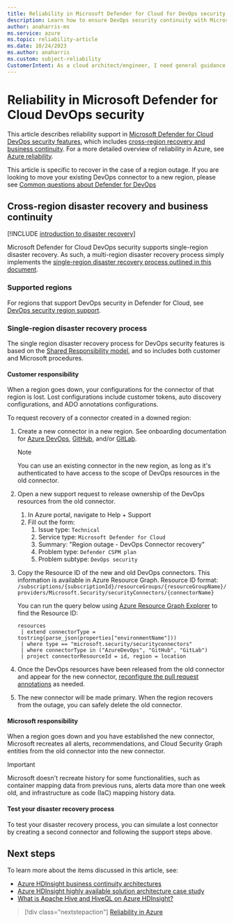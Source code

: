 ```yaml
---
title: Reliability in Microsoft Defender for Cloud for DevOps security
description: Learn how to ensure DevOps security continuity with Microsoft Defender for Cloud by using cross-region disaster recovery and connector migration strategies.
author: anaharris-ms
ms.service: azure
ms.topic: reliability-article
ms.date: 10/24/2023
ms.author: anaharris
ms.custom: subject-reliability
CustomerIntent: As a cloud architect/engineer, I need general guidance reliability in Defender for DevOps
---
```


# Reliability in Microsoft Defender for Cloud DevOps security

This article describes reliability support in [Microsoft Defender for Cloud DevOps security features](/azure/defender-for-cloud/defender-for-devops-introduction), which includes [cross-region recovery and business continuity](#cross-region-disaster-recovery-and-business-continuity). For a more detailed overview of reliability in Azure, see [Azure reliability](/azure/architecture/framework/resiliency/overview).

This article is specific to recover in the case of a region outage.  If you are looking to move your existing DevOps connector to a new region, please see [Common questions about Defender for DevOps](/azure/defender-for-cloud/faq-defender-for-devops#can-i-migrate-the-connector-to-a-different-region-)


## Cross-region disaster recovery and business continuity

[!INCLUDE [introduction to disaster recovery](includes/reliability-disaster-recovery-description-include.md)]

Microsoft Defender for Cloud DevOps security supports single-region disaster recovery. As such, a multi-region disaster recovery process simply implements the [single-region disaster recovery process outlined in this document](#single-region-disaster-recovery-process). 


### Supported regions

For regions that support DevOps security in Defender for Cloud, see [DevOps security region support](/azure/defender-for-cloud/devops-support#cloud-and-region-support).  


### Single-region disaster recovery process

The single region disaster recovery process for DevOps security features is based on the [Shared Responsibility model](/azure/security/fundamentals/shared-responsibility), and so includes both customer and Microsoft procedures.

#### Customer responsibility

When a region goes down, your configurations for the connector of that region is lost. Lost configurations include customer tokens, auto discovery configurations, and ADO annotations configurations.  

To request recovery of a connector created in a downed region:

1. Create a new connector in a new region. See onboarding documentation for [Azure DevOps](/azure/defender-for-cloud/quickstart-onboard-devops), [GitHub](/azure/defender-for-cloud/quickstart-onboard-github), and/or [GitLab](/azure/defender-for-cloud/quickstart-onboard-gitlab).
    >[!NOTE]
    >You can use an existing connector in the new region, as long as it's authenticated to have access to the scope of DevOps resources in the old connector.

1. Open a new support request to release ownership of the DevOps resources from the old connector.
    1.  In Azure portal, navigate to Help + Support
    1.  Fill out the form:
        1.  Issue type: `Technical`
        1.  Service type: `Microsoft Defender for Cloud`
        1.  Summary: "Region outage - DevOps Connector recovery"
        1.  Problem type: `Defender CSPM plan`
        1.  Problem subtype: `DevOps security`

1. Copy the Resource ID of the new and old DevOps connectors. This information is available in Azure Resource Graph.  Resource ID format: `/subscriptions/{subscriptionId}/resourceGroups/{resourceGroupName}/providers/Microsoft.Security/securityConnectors/{connectorName}`

   You can run the query below using [Azure Resource Graph Explorer](/azure/governance/resource-graph/first-query-portal) to find the Resource ID:
   ```
   resources
    | extend connectorType = tostring(parse_json(properties["environmentName"]))
    | where type == "microsoft.security/securityconnectors"
    | where connectorType in ("AzureDevOps", "GitHub", "GitLab")
    | project connectorResourceId = id, region = location

1. Once the DevOps resources have been released from the old connector and appear for the new connector, [reconfigure the pull request annotations](/azure/defender-for-cloud/enable-pull-request-annotations) as needed.

1. The new connector will be made primary. When the region recovers from the outage, you can safely delete the old connector.  



#### Microsoft responsibility

When a region goes down and you have established the new connector, Microsoft recreates all alerts, recommendations, and Cloud Security Graph entities from the old connector into the new connector.

>[!IMPORTANT]
> Microsoft doesn't recreate history for some functionalities, such as container mapping data from previous runs, alerts data more than one week old, and infrastructure as code (IaC) mapping history data.


#### Test your disaster recovery process

To test your disaster recovery process, you can simulate a lost connector by creating a second connector and following the support steps above.

## Next steps

To learn more about the items discussed in this article, see:

* [Azure HDInsight business continuity architectures](../hdinsight/hdinsight-business-continuity-architecture.md)
* [Azure HDInsight highly available solution architecture case study](../hdinsight/hdinsight-high-availability-case-study.md)
* [What is Apache Hive and HiveQL on Azure HDInsight?](../hdinsight/hadoop/hdinsight-use-hive.md)

> [!div class="nextstepaction"]
> [Reliability in Azure](availability-zones-overview.md)
